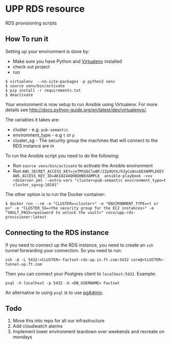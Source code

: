 UPP RDS resource
===

RDS provisioning scripts


How To run it
------

Setting up your environment is done by:
* Make sure you have Python and [Virtualenv](https://virtualenv.pypa.io/en/stable/) installed
* check out project
* run
```
$ virtualenv  --no-site-packages -p python2 venv
$ source venv/bin/activate
$ pip install -r requirements.txt
$ deactivate
```
Your environment is now setup to run Ansible using Virtualenv. For more details see http://docs.python-guide.org/en/latest/dev/virtualenvs/.

The variables it takes are:
* cluster - e.g. `pub-semantic`
* environment_type - e.g `t` or `p`
* cluster_sg - The security group the machines that will connect to the RDS instance are in

To run the Ansible script you need to do the following:
* Run `source venv/bin/activate` to activate the Ansible environment
* Run `AWS_SECRET_ACCESS_KEY=je7MtGbClwBF/2Zp9Utk/h3yCo8nvbEXAMPLEKEY AWS_ACCESS_KEY_ID=AKIAI44QH8DHBEXAMPLE  ansible-playbook -vvv rdsserver.yml --extra-vars "cluster=pub-semantic environment_type=t cluster_sg=sg-10101"`

The other option is to run the Docker container:
```
$ docker run --rm -e "CLUSTER=<cluster>" -e "ENVIRONMENT_TYPE=<t or p>" -e "CLUSTER_SG=<the security group for the EC2 instances>" -e "VAULT_PASS=<password to unlock the vault>" coco/upp-rds-provisioner:latest
```

Connecting to the RDS instance
------

If you need to connect up the RDS instance, you need to create an `ssh` tunnel forwarding your connection. So you need to run:

```
ssh -A -L 5432:<CLUSTER>-factset-rds-up.in.ft.com:5432 core@<CLUSTER>-tunnel-up.ft.com
```

Then you can connect your Postgres client to `localhost:5432`. Example:

```
psql -h localhost -p 5432 -U <DB_USERNAME> Factset
```

An alternative to using `psql` is to use [pgAdmin](https://www.pgadmin.org/).

Todo
------
1. Move this into repo for all our infrastructure
2. Add cloudwatch alarms
3. Implement lower environment teardown over weekends and recreate on mondays
